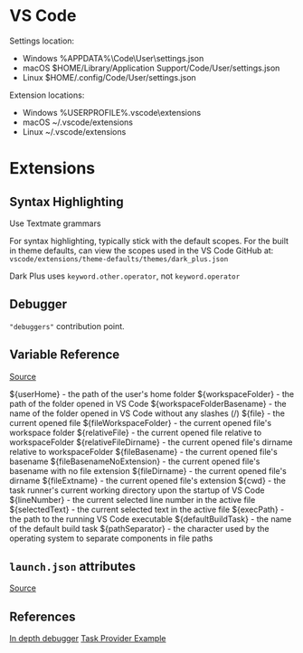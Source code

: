 # VS Code

Settings location:

-  Windows %APPDATA%\Code\User\settings.json
-  macOS $HOME/Library/Application Support/Code/User/settings.json
-  Linux $HOME/.config/Code/User/settings.json

Extension locations:

- Windows %USERPROFILE%\.vscode\extensions
- macOS ~/.vscode/extensions
- Linux ~/.vscode/extensions

# Extensions

## Syntax Highlighting

Use Textmate grammars

For syntax highlighting, typically stick with the default scopes.
For the built in theme defaults, can view the scopes used in the VS Code GitHub at:
`vscode/extensions/theme-defaults/themes/dark_plus.json`

Dark Plus uses `keyword.other.operator`, not `keyword.operator`


## Debugger

`"debuggers"` contribution point.

## Variable Reference

[Source](https://code.visualstudio.com/docs/editor/variables-reference)


${userHome} - the path of the user's home folder
${workspaceFolder} - the path of the folder opened in VS Code
${workspaceFolderBasename} - the name of the folder opened in VS Code without any slashes (/)
${file} - the current opened file
${fileWorkspaceFolder} - the current opened file's workspace folder
${relativeFile} - the current opened file relative to workspaceFolder
${relativeFileDirname} - the current opened file's dirname relative to workspaceFolder
${fileBasename} - the current opened file's basename
${fileBasenameNoExtension} - the current opened file's basename with no file extension
${fileDirname} - the current opened file's dirname
${fileExtname} - the current opened file's extension
${cwd} - the task runner's current working directory upon the startup of VS Code
${lineNumber} - the current selected line number in the active file
${selectedText} - the current selected text in the active file
${execPath} - the path to the running VS Code executable
${defaultBuildTask} - the name of the default build task
${pathSeparator} - the character used by the operating system to separate components in file paths

## `launch.json` attributes

[Source](https://code.visualstudio.com/docs/editor/debugging#_launchjson-attributes)

## References

[In depth debugger](https://www.codemag.com/article/1809051/Writing-Your-Own-Debugger-and-Language-Extensions-with-Visual-Studio-Code)
[Task Provider Example](https://github.com/microsoft/vscode-extension-samples/tree/main/task-provider-sample)
